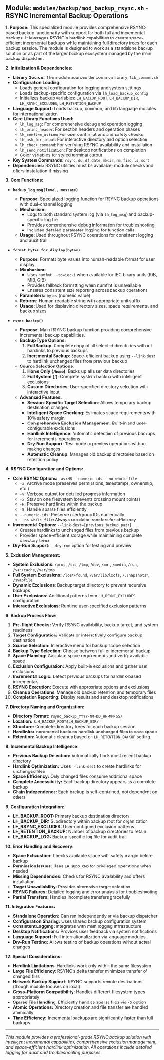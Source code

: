 <!--
File: docs/mod_backup_rsync.md
Copyright (c) 2025 maschkef
SPDX-License-Identifier: MIT

This project is part of the 'little-linux-helper' collection.
Licensed under the MIT License. See the LICENSE file in the project root for more information.
-->

## Module: `modules/backup/mod_backup_rsync.sh` - RSYNC Incremental Backup Operations

**1. Purpose:**
This specialized module provides comprehensive RSYNC-based backup functionality with support for both full and incremental backups. It leverages RSYNC's hardlink capabilities to create space-efficient incremental backups while maintaining full directory trees for each backup session. The module is designed to work as a standalone backup solution or as part of the larger backup ecosystem managed by the main backup dispatcher.

**2. Initialization & Dependencies:**
*   **Library Source:** The module sources the common library: `lib_common.sh`
*   **Configuration Loading:**
    *   Loads general configuration for logging and system settings
    *   Loads backup-specific configuration via `lh_load_backup_config`
    *   Initializes backup variables: `LH_BACKUP_ROOT`, `LH_BACKUP_DIR`, `LH_RSYNC_EXCLUDES`, `LH_RETENTION_BACKUP`
*   **Language Support:** Loads backup, common, and lib language modules for internationalization
*   **Core Library Functions Used:**
    *   `lh_log_msg`: For comprehensive debug and operation logging
    *   `lh_print_header`: For section headers and operation phases
    *   `lh_confirm_action`: For user confirmations and safety checks
    *   `lh_ask_for_input`: For interactive directory and option selection
    *   `lh_check_command`: For verifying RSYNC availability and installation
    *   `lh_send_notification`: For desktop notifications on completion
    *   Color variables for styled terminal output
*   **Key System Commands:** `rsync`, `du`, `df`, `date`, `mkdir`, `rm`, `find`, `ls`, `sort`
*   **Dependencies:** RSYNC utilities must be available; module checks and offers installation if missing

**3. Core Functions:**

*   **`backup_log_msg(level, message)`**
    *   **Purpose:** Specialized logging function for RSYNC backup operations with dual-channel logging.
    *   **Mechanism:**
        *   Logs to both standard system log (via `lh_log_msg`) and backup-specific log file
        *   Provides comprehensive debug information for troubleshooting
        *   Includes detailed parameter logging for function calls
    *   **Usage:** Used throughout RSYNC operations for consistent logging and audit trail

*   **`format_bytes_for_display(bytes)`**
    *   **Purpose:** Formats byte values into human-readable format for user display.
    *   **Mechanism:**
        *   Uses `numfmt --to=iec-i` when available for IEC binary units (KiB, MiB, GiB)
        *   Provides fallback formatting when numfmt is unavailable
        *   Ensures consistent size reporting across backup operations
    *   **Parameters:** `bytes` (numeric value)
    *   **Returns:** Human-readable string with appropriate unit suffix
    *   **Usage:** Used for displaying directory sizes, space requirements, and backup sizes

*   **`rsync_backup()`**
    *   **Purpose:** Main RSYNC backup function providing comprehensive incremental backup capabilities.
    *   **Backup Type Options:**
        1. **Full Backup**: Complete copy of all selected directories without hardlinks to previous backups
        2. **Incremental Backup**: Space-efficient backup using `--link-dest` to hardlink unchanged files from previous backup
    *   **Source Selection Options:**
        1. **Home Only (`/home`)**: Backs up all user data directories
        2. **Full System (`/`)**: Complete system backup with intelligent exclusions
        3. **Custom Directories**: User-specified directory selection with interactive input
    *   **Advanced Features:**
        *   **Session-Specific Target Selection**: Allows temporary backup destination changes
        *   **Intelligent Space Checking**: Estimates space requirements with 10% safety margin
        *   **Comprehensive Exclusion Management**: Built-in and user-configurable exclusions
        *   **Hardlink Intelligence**: Automatic detection of previous backups for incremental operations
        *   **Dry-Run Support**: Test mode to preview operations without making changes
        *   **Automatic Cleanup**: Manages old backup directories based on retention policy

**4. RSYNC Configuration and Options:**
*   **Core RSYNC Options:** `-avxHS --numeric-ids --no-whole-file`
    *   `-a`: Archive mode (preserves permissions, timestamps, ownership, etc.)
    *   `-v`: Verbose output for detailed progress information
    *   `-x`: Stay on one filesystem (prevents crossing mount points)
    *   `-H`: Preserve hard links within the backup
    *   `-S`: Handle sparse files efficiently
    *   `--numeric-ids`: Preserve user/group IDs numerically
    *   `--no-whole-file`: Always use delta transfers for efficiency
*   **Incremental Options:** `--link-dest=[previous_backup_path]`
    *   Creates hardlinks to unchanged files from previous backup
    *   Provides space-efficient storage while maintaining complete directory trees
*   **Dry-Run Support:** `--dry-run` option for testing and preview

**5. Exclusion Management:**
*   **System Exclusions:** `/proc`, `/sys`, `/tmp`, `/dev`, `/mnt`, `/media`, `/run`, `/var/cache`, `/var/tmp`
*   **Full System Exclusions:** `/lost+found`, `/var/lib/lxcfs`, `/.snapshots*`, `/swapfile`
*   **Dynamic Exclusions:** Backup target directory to prevent recursive backups
*   **User Exclusions:** Additional patterns from `LH_RSYNC_EXCLUDES` configuration
*   **Interactive Exclusions:** Runtime user-specified exclusion patterns

**6. Backup Process Flow:**
1. **Pre-flight Checks:** Verify RSYNC availability, backup target, and system readiness
2. **Target Configuration:** Validate or interactively configure backup destination
3. **Source Selection:** Interactive menu for backup scope selection
4. **Backup Type Selection:** Choose between full or incremental backup
5. **Space Planning:** Calculate space requirements and verify available space
6. **Exclusion Configuration:** Apply built-in exclusions and gather user exclusions
7. **Incremental Logic:** Detect previous backups for hardlink-based incrementals
8. **RSYNC Execution:** Execute with appropriate options and exclusions
9. **Cleanup Operations:** Manage old backup retention and temporary files
10. **Completion Reporting:** Display results and send desktop notifications

**7. Directory Naming and Organization:**
*   **Directory Format:** `rsync_backup_YYYY-MM-DD_HH-MM-SS/`
*   **Location:** `$LH_BACKUP_ROOT$LH_BACKUP_DIR/`
*   **Structure:** Complete directory trees for each backup session
*   **Hardlinks:** Incremental backups hardlink unchanged files to save space
*   **Retention:** Automatic cleanup based on `LH_RETENTION_BACKUP` setting

**8. Incremental Backup Intelligence:**
*   **Previous Backup Detection:** Automatically finds most recent backup directory
*   **Hardlink Optimization:** Uses `--link-dest` to create hardlinks for unchanged files
*   **Space Efficiency:** Only changed files consume additional space
*   **Complete Accessibility:** Each backup directory appears as a complete backup
*   **Chain Independence:** Each backup is self-contained, not dependent on others

**9. Configuration Integration:**
*   **LH_BACKUP_ROOT:** Primary backup destination directory
*   **LH_BACKUP_DIR:** Subdirectory within backup root for organization
*   **LH_RSYNC_EXCLUDES:** User-configured exclusion patterns
*   **LH_RETENTION_BACKUP:** Number of backup directories to retain
*   **LH_BACKUP_LOG:** Backup-specific log file for audit trail

**10. Error Handling and Recovery:**
*   **Space Exhaustion:** Checks available space with safety margin before backup
*   **Permission Issues:** Uses `LH_SUDO_CMD` for privileged operations when needed
*   **Missing Dependencies:** Checks for RSYNC availability and offers installation
*   **Target Unavailability:** Provides alternative target selection
*   **RSYNC Failures:** Detailed logging and error analysis for troubleshooting
*   **Partial Transfers:** Handles incomplete transfers gracefully

**11. Integration Features:**
*   **Standalone Operation:** Can run independently or via backup dispatcher
*   **Configuration Sharing:** Uses shared backup configuration system
*   **Consistent Logging:** Integrates with main logging infrastructure
*   **Desktop Notifications:** Provides user feedback via system notifications
*   **Language Support:** Full internationalization via language modules
*   **Dry-Run Testing:** Allows testing of backup operations without actual changes

**12. Special Considerations:**
*   **Hardlink Limitations:** Hardlinks work only within the same filesystem
*   **Large File Efficiency:** RSYNC's delta transfer minimizes transfer of changed files
*   **Network Backup Support:** RSYNC supports remote destinations (though module focuses on local)
*   **Cross-Platform Compatibility:** Handles different filesystem types appropriately
*   **Sparse File Handling:** Efficiently handles sparse files via `-S` option
*   **Atomic Operations:** Directory creation and file transfer are handled atomically
*   **Time Efficiency:** Incremental backups are significantly faster than full backups

---
*This module provides a professional-grade RSYNC backup solution with intelligent incremental capabilities, comprehensive exclusion management, and space-efficient hardlink optimization. All operations include detailed logging for audit and troubleshooting purposes.*